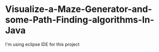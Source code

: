 # Visualize-a-Maze-Generator-and-some-Path-Finding-algorithms-In-Java

I'm using eclipse IDE for this project
